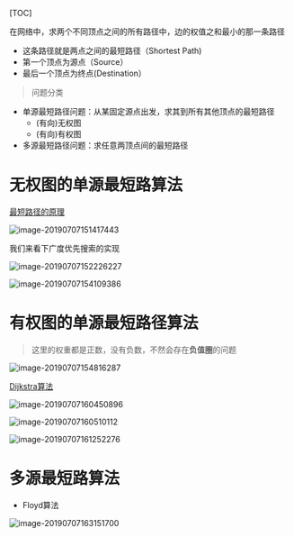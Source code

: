 [TOC]

在网络中，求两个不同顶点之间的所有路径中，边的权值之和最小的那一条路径

* 这条路径就是两点之间的最短路径（Shortest Path)
* 第一个顶点为源点（Source）
* 最后一个顶点为终点(Destination）



> 问题分类

* 单源最短路径问题：从某固定源点出发，求其到所有其他顶点的最短路径
  * (有向)无权图
  * (有向)有权图
* 多源最短路径问题：求任意两顶点间的最短路径



# 无权图的单源最短路算法

[最短路径的原理](https://github.com/chenyansong1/note/blob/master/math/discrete_math/tree_最短道路树.md)

![image-20190707151417443](/Users/chenyansong/Documents/note/images/data_structure/image-20190707151417443.png)

我们来看下广度优先搜索的实现

![image-20190707152226227](/Users/chenyansong/Documents/note/images/data_structure/image-20190707152226227.png)



![image-20190707154109386](/Users/chenyansong/Documents/note/images/data_structure/image-20190707154109386.png)



# 有权图的单源最短路径算法

> 这里的权重都是正数，没有负数，不然会存在**负值圈**的问题

![image-20190707154816287](/Users/chenyansong/Documents/note/images/data_structure/image-20190707154816287.png)



[Dijkstra算法](https://github.com/chenyansong1/note/blob/master/math/discrete_math/tree_最短道路树.md)

![image-20190707160450896](/Users/chenyansong/Documents/note/images/data_structure/image-20190707160450896.png)

![image-20190707160510112](/Users/chenyansong/Documents/note/images/data_structure/image-20190707160510112.png)

![image-20190707161252276](/Users/chenyansong/Documents/note/images/data_structure/image-20190707161252276.png)



# 多源最短路算法

* Floyd算法

![image-20190707163151700](/Users/chenyansong/Documents/note/images/data_structure/image-20190707163151700.png)



